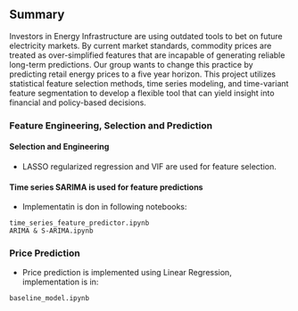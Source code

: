 ## Summary
Investors in Energy Infrastructure are using outdated tools to bet on future electricity markets. By current market standards, commodity prices are treated as over-simplified features that are
incapable of generating reliable long-term predictions. Our group wants to change this practice
by predicting retail energy prices to a five year horizon. This project utilizes statistical feature
selection methods, time series modeling, and time-variant feature segmentation to develop a
flexible tool that can yield insight into financial and policy-based decisions.

### Feature Engineering, Selection and Prediction
#### Selection and Engineering
- LASSO regularized regression and VIF are used for feature selection. 

#### Time series SARIMA is used for feature predictions
- Implementatin is don in following notebooks:

```
time_series_feature_predictor.ipynb
ARIMA & S-ARIMA.ipynb
```

### Price Prediction
- Price prediction is implemented using Linear Regression, implementation is in:

```
baseline_model.ipynb
```
